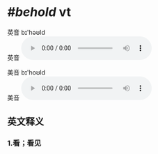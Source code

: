 # ***\#behold*** vt
英音 bɪ'həʊld  
英音
<audio src="./media/behold1_AAC.aac" controls="controls"></audio>

美音 bɪ'hoʊld  
美音
<audio src="./media/behold2_AAC.aac" controls="controls"></audio>



  

英文释义
---
### 1.**看；看见**  


